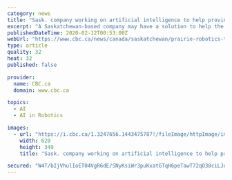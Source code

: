 ```yaml
---
category: news
title: "Sask. company working on artificial intelligence to help province sort out the trash"
excerpt: "A Saskatchewan-based company may have a solution to help the province take out the trash. Prairie Robotics Inc. is developing an artificial intelligence that can sort the types of waste entering landfills and estimate its approximate weight through imaging, the province said in a news release Tuesday. \"It's important for us in Saskatchewan and ..."
publishedDateTime: 2020-02-12T00:53:00Z
webUrl: "https://www.cbc.ca/news/canada/saskatchewan/prairie-robotics-trash-sorting-1.5460529"
type: article
quality: 32
heat: 32
published: false

provider:
  name: CBC.ca
  domain: www.cbc.ca

topics:
  - AI
  - AI in Robotics

images:
  - url: "https://i.cbc.ca/1.3247656.1443475787!/fileImage/httpImage/image.jpg_gen/derivatives/16x9_620/regina-garbage-bin-leaves.jpg"
    width: 620
    height: 349
    title: "Sask. company working on artificial intelligence to help province sort out the trash"

secured: "W4T/bIjVhulIoET04VgR6dE/SNyKsiWr3puKxatGTqH6peTawT72qO38ciLJoc7NPInxujIfKpjszvmrwa7NsxP8M1b7u76/zpi0b/Frh+0rRWp/FQLLDt8EtlKBVsET5B3QyPBFV4TwPiR4hbhcr7as0eg2gOqrycO+zszqG4fOxhtDeriWOlOamZkmIKmD8z/zDEUHZWDX8hRdPkzzFsAvoGACd2N04FahqfkHpsDFQoXdjqiLNIVhPM+AFA4GJWkokbGpUFhYcGNVqXiLKtmoHXHh0G2PD3hRqBf0ghbc9YsBt5P3PEOpQlZ0stA++AeMieeqpxbZKPO22NAy5VeSfXc8ASDw0oA5J62jBxBY0VpORw4/7HJwF6AaFu3blPCN9jknnswd57+VKEmooIHHTlvhwbYexU68V13EmnNpf07HJ6lj5kn3QtW8oEZ2AY87APy3/qFom2nyukXlgIXjFGTdH+JGePI0pHz8dZ8=;co+LIyNSvUpnd9hv0QgKiA=="
---
```


